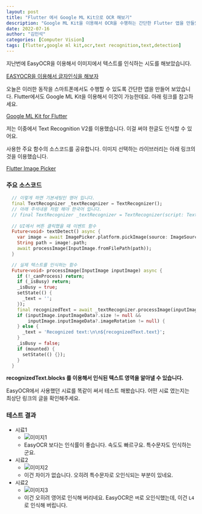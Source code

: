 ```yaml
---
layout: post
title: "Flutter 에서 Google ML Kit으로 OCR 해보기"
description: "Google ML Kit을 이용해서 OCR을 수행하는 간단한 Flutter 앱을 만들었습니다"
date: 2022-07-16
author: "김민석"
categories: [Computer Vision]
tags: [flutter,google ml kit,ocr,text recognition,text,detection]
---
```

지난번에 EasyOCR을 이용해서 이미지에서 텍스트를 인식하는 시도를 해보았습니다.

[EASYOCR을 이용해서 글자인식을 해보자](easyocr-use)

오늘은 이러한 동작을 스마트폰에서도 수행할 수 있도록 간단한 앱을 만들어 보았습니다.
Flutter에서도 Google ML Kit을 이용해서 이것이 가능한데요. 아래 링크를 참고하세요.

[Google ML Kit for Flutter](https://pub.dev/packages/google_ml_kit)

저는 이중에서 Text Recognition V2를 이용했습니다. 이걸 써야 한글도 인식할 수 있어요.

사용한 주요 함수의 소스코드를 공유합니다.
이미지 선택하는 라이브러리는 아래 링크의 것을 이용했습니다.

[Flutter Image Picker](https://pub.dev/packages/image_picker)

### 주요 소스코드
```dart
  // 이렇게 하면 기본세팅인 영어 입니다.     
  final TextRecognizer _textRecognizer = TextRecognizer();
  // 아래 주석내용 처럼 해야 한국어 입니다.
  // final TextRecognizer _textRecognizer = TextRecognizer(script: TextRecognitionScript.korean);
        
  // UI에서 버튼 클릭했을 때 이벤트 함수  
  Future<void> textDetect() async {
    var image = await ImagePicker.platform.pickImage(source: ImageSource.gallery);
    String path = image!.path;
    await processImage(InputImage.fromFilePath(path));
  }

  // 실제 텍스트를 인식하는 함수
  Future<void> processImage(InputImage inputImage) async {
    if (!_canProcess) return;
    if (_isBusy) return;
    _isBusy = true;
    setState(() {
      _text = '';
    });
    final recognizedText = await _textRecognizer.processImage(inputImage);
    if (inputImage.inputImageData?.size != null &&
        inputImage.inputImageData?.imageRotation != null) {
    } else {
      _text = 'Recognized text:\n\n${recognizedText.text}';
    }
    _isBusy = false;
    if (mounted) {
      setState(() {});
    }
  }
```
**recognizedText.blocks 를 이용해서 인식된 텍스트 영역을 알아낼 수 있습니다.**


EasyOCR에서 사용했던 시료를 똑같이 써서 테스트 해봤습니다. 
어떤 시료 였는지는 최상단 링크의 글을 확인해주세요.

### 테스트 결과
- 시료1
  - ![이미지1](https://reddol18.github.io/dev5min/images/20220716/2/1.jpg)
  - EasyOCR 보다는 인식률이 좋습니다. 속도도 빠르구요. 특수문자도 인식하는군요.
- 시료2
  - ![이미지2](https://reddol18.github.io/dev5min/images/20220716/2/2.jpg)
  - 이건 차이가 없습니다. 오히려 특수문자로 오인식되는 부분이 있네요. 
- 시료2
  - ![이미지3](https://reddol18.github.io/dev5min/images/20220716/2/3.jpg)
  - 이건 오히려 영어로 인식해 버리네요. EasyOCR은 `벼`로 오인식했는데, 이건 `L4`로 인식해 버립니다.
 